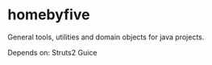 # homebyfive
General tools, utilities and domain objects for java projects.

Depends on:
  Struts2
  Guice
